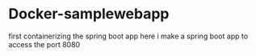 # Docker-samplewebapp
first containerizing the spring boot app
here i make a spring boot app to access the port 8080
